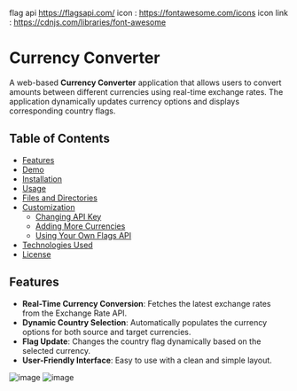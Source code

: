 flag api https://flagsapi.com/
icon : https://fontawesome.com/icons
icon link : https://cdnjs.com/libraries/font-awesome

# Currency Converter

A web-based **Currency Converter** application that allows users to convert amounts between different currencies using real-time exchange rates. The application dynamically updates currency options and displays corresponding country flags.

## Table of Contents

- [Features](#features)
- [Demo](#demo)
- [Installation](#installation)
- [Usage](#usage)
- [Files and Directories](#files-and-directories)
- [Customization](#customization)
  - [Changing API Key](#changing-api-key)
  - [Adding More Currencies](#adding-more-currencies)
  - [Using Your Own Flags API](#using-your-own-flags-api)
- [Technologies Used](#technologies-used)
- [License](#license)

## Features

- **Real-Time Currency Conversion**: Fetches the latest exchange rates from the Exchange Rate API.
- **Dynamic Country Selection**: Automatically populates the currency options for both source and target currencies.
- **Flag Update**: Changes the country flag dynamically based on the selected currency.
- **User-Friendly Interface**: Easy to use with a clean and simple layout.


![image](https://github.com/HAMZOO0/JavaScript-Projects/assets/98114762/a3c92ca9-1994-4fcb-990f-456d6fe94516)
![image](https://github.com/HAMZOO0/JavaScript-Projects/assets/98114762/45d2c155-76c1-4ebe-9c3c-d0bda16854b6)






